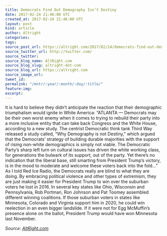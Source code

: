 ```yaml
---
title: Democrats Find Out Demography Isn’t Destiny
date: 2017-02-24 21:46:00 UTC
created_at: 2017-02-24 21:46:00 UTC
layout: post
kind: article
author: Altright
categories: 
tags: 
source_post_url: https://altright.com/2017/02/24/democrats-find-out-demography-isnt-destiny/
source_twitter_url: http://twitter.com/
source_twitter: 
source_blog_name: AltRight.com
source_blog_slug: altright-dot-com
source_blog_url: https://altright.com
source_image_url: 
tweet_id: 
permalink: "/mntr/:year/:month/:day/:title/"
feature-img: 
excerpt: 
---
```

It is hard to believe they didn’t anticipate the reaction that their demographic triumphalism would ignite in White America: “ATLANTA — Democrats may be their own worst enemy when it comes to trying to rebuild their party into a more inclusive entity that can take back Congress and the White House, according to a new study. The centrist Democratic think tank Third Way released a study called, “Why Demography is not Destiny,” which argued that the Democrats’ strategy of building durable majorities with the support of rising non-white demographics is simply not viable. The Democratic Party’s sharp left turn on cultural issues has driven the white working class, for generations the bulwark of its support, out of the party. Yet there’s no indication that the liberal base, still smarting from President Trump’s victory, is in the mood to moderate and welcome these voters back into the fold…” As I told Red Ice Radio, the Democrats really are blind to what they are doing. By embracing political violence and other types of extremism, they are just making it easier for President Trump to win over the suburban voters he lost in 2016. In several key states like Ohio, Wisconsin and Pennsylvania, Rob Portman, Ron Johnson and Pat Toomey assembled different winning coalitions. If those suburban voters in states like Minnesota, Colorado and Virginia support him in 2020, he could win reelection in an even bigger landslide. If it were not for Egg McMuffin’s presence alone on the ballot, President Trump would have won Minnesota last November.<div class="">
    <i>Source: <a href="https://altright.com">AltRight.com</a></i>
</div>

